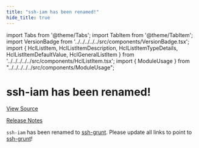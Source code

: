 ```yaml
---
title: "ssh-iam has been renamed!"
hide_title: true
---
```


import Tabs from '@theme/Tabs';
import TabItem from '@theme/TabItem';
import VersionBadge from '../../../../../src/components/VersionBadge.tsx';
import { HclListItem, HclListItemDescription, HclListItemTypeDetails, HclListItemDefaultValue, HclGeneralListItem } from '../../../../../src/components/HclListItem.tsx';
import { ModuleUsage } from "../../../../../src/components/ModuleUsage";

<VersionBadge repoTitle="Security Modules" version="0.72.1" lastModifiedVersion="0.13.0"/>

# ssh-iam has been renamed!

<a href="https://github.com/gruntwork-io/terraform-aws-security/tree/v0.72.1/modules/ssh-iam" className="link-button" title="View the source code for this module in GitHub.">View Source</a>

<a href="https://github.com/gruntwork-io/terraform-aws-security/releases/tag/v0.13.0" className="link-button" title="Release notes for only versions which impacted this module.">Release Notes</a>

`ssh-iam` has been renamed to [ssh-grunt](https://github.com/gruntwork-io/terraform-aws-security/tree/v0.72.1/modules/ssh-grunt). Please update all links to point to
[ssh-grunt](https://github.com/gruntwork-io/terraform-aws-security/tree/v0.72.1/modules/ssh-grunt)!


<!-- ##DOCS-SOURCER-START
{
  "originalSources": [
    "https://github.com/gruntwork-io/terraform-aws-security/tree/v0.72.1/modules/ssh-iam/readme.md",
    "https://github.com/gruntwork-io/terraform-aws-security/tree/v0.72.1/modules/ssh-iam/variables.tf",
    "https://github.com/gruntwork-io/terraform-aws-security/tree/v0.72.1/modules/ssh-iam/outputs.tf"
  ],
  "sourcePlugin": "module-catalog-api",
  "hash": "0080431c0a2a7ad540bbb22672664885"
}
##DOCS-SOURCER-END -->
